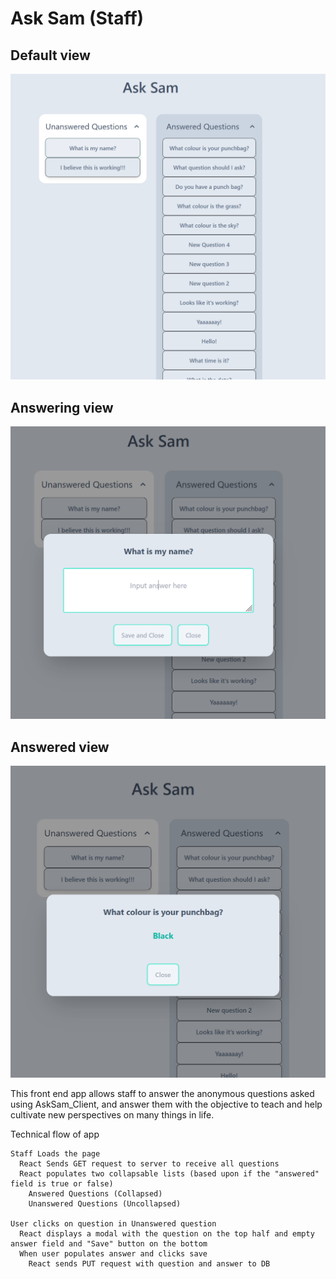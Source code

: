 # Ask Sam (Staff)

## Default view
![alt text](./public/AskSam_Staff1.png)
## Answering view
![alt text](./public/AskSam_Staff2.png)
## Answered view
![alt text](./public/AskSam_Staff3.png)

This front end app allows staff to answer the anonymous questions asked using AskSam_Client, and answer them with the objective to teach and help cultivate new perspectives on many things in life.

Technical flow of app

    Staff Loads the page
      React Sends GET request to server to receive all questions
      React populates two collapsable lists (based upon if the "answered" field is true or false)
        Answered Questions (Collapsed)
        Unanswered Questions (Uncollapsed)
    
    User clicks on question in Unanswered question
      React displays a modal with the question on the top half and empty answer field and "Save" button on the bottom
      When user populates answer and clicks save
        React sends PUT request with question and answer to DB